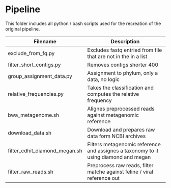 # Pipeline
This folder includes all python / bash scripts used for the recreation of the original pipeline.

| Filename | Description |
| -------- | ----------  |
| exclude_from_fq.py  | Excludes fastq entried from file that are not in the in a list |
| filter_short_contigs.py | Removes contigs shorter 400 | 
| group_assignment_data.py | Assignment to phylum, only a data, no logic | 
| relative_frequencies.py | Takes the classification and computes the relative frequency |
| bwa_metagenome.sh | Alignes preprocessed reads against metagenomic reference |
| download_data.sh | Download and prepares raw data form NCBI archives |
| filter_cdhit_diamond_megan.sh | Filters metagenomic reference and assignes a taxonomy to it using diamond and megan |
| filter_raw_reads.sh | Preprocess raw reads, filter matche against feline / viral reference out | 